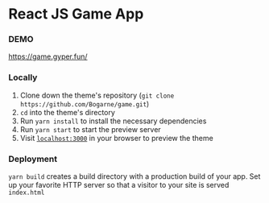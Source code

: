 React JS Game App
===========

### DEMO
https://game.gyper.fun/

### Locally 
1. Clone down the theme's repository (`git clone https://github.com/Bogarne/game.git`)
2. `cd` into the theme's directory
3. Run `yarn install` to install the necessary dependencies
4. Run `yarn start` to start the preview server
5. Visit [`localhost:3000`](http://localhost:3000) in your browser to preview the theme

### Deployment
`yarn build` creates a build directory with a production build of your app. Set up your favorite HTTP server so that a visitor to your site is served `index.html`
